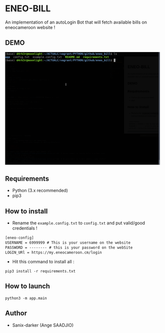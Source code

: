 # ENEO-BILL

An implementation of an autoLogin Bot that will fetch available bills on eneocameroon website !

## DEMO

<img src="./images/demo.gif">

## Requirements

- Python (3.x recommended)
- pip3

## How to install

- Rename the `example.config.txt` to `config.txt` and put valid/good credentials !
```
[eneo-config]
USERNAME = 6999999 # This is your username on the website
PASSWORD = -------- # this is your password on the webSite
LOGIN_URl = https://my.eneocameroon.cm/login
```

- Hit this command to install all :
```shell
pip3 install -r requirements.txt
```

## How to launch

```shell
python3 -m app.main
```

## Author

- Sanix-darker (Ange SAADJIO)